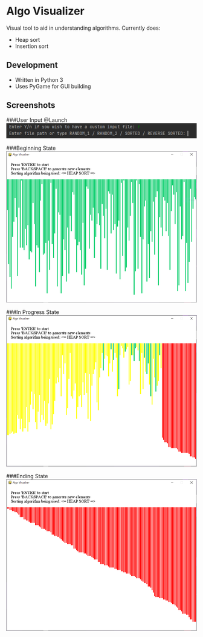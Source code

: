 Algo Visualizer
============

Visual tool to aid in understanding algorithms. Currently does: 
* Heap sort
* Insertion sort

## Development

 * Written in Python 3
 * Uses PyGame for GUI building
 
## Screenshots

###User Input @Launch
![user_input](./art/user_input.png)

###Beginning State
![begin_screenshot](./art/algo_visualizer_screenshot_begin.png)

###In Progress State
![in_progress_screenshot](./art/algo_visualizer_screenshot_in_progress.png)

###Ending State
![end_screenshot](./art/algo_visualizer_screenshot_end.png)


